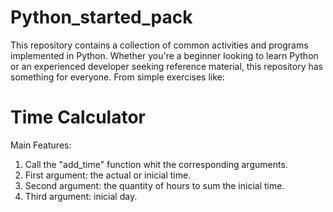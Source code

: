 # Python_started_pack
This repository contains a collection of common activities and programs implemented in Python. Whether you're a beginner looking to learn Python or an experienced developer seeking reference material, this repository has something for everyone. From simple exercises like:

# Time Calculator

Main Features:

1. Call the "add_time" function whit the corresponding arguments.
2. First argument: the actual or inicial time.
3. Second argument: the quantity of hours to sum the inicial time.
4. Third argument: inicial day.
